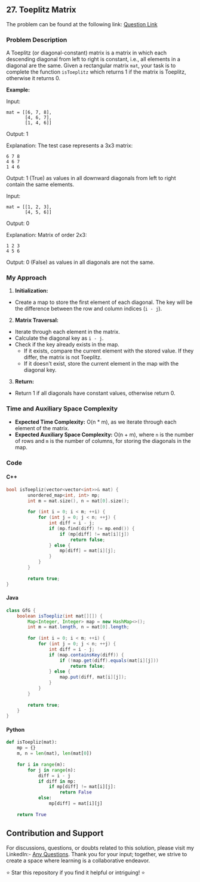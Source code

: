 ## 27. Toeplitz Matrix

The problem can be found at the following link: [Question Link](https://www.geeksforgeeks.org/problems/toeplitz-matrix/1)

### Problem Description

A Toeplitz (or diagonal-constant) matrix is a matrix in which each descending diagonal from left to right is constant, i.e., all elements in a diagonal are the same. Given a rectangular matrix `mat`, your task is to complete the function `isToeplitz` which returns 1 if the matrix is Toeplitz, otherwise it returns 0.

**Example:**

Input:
```
mat = [[6, 7, 8],
       [4, 6, 7],
       [1, 4, 6]]
```
Output: 1

Explanation:
The test case represents a 3x3 matrix:
```
6 7 8 
4 6 7 
1 4 6
```
Output: 1 (True) as values in all downward diagonals from left to right contain the same elements.

Input:
```
mat = [[1, 2, 3],
       [4, 5, 6]]
```
Output: 0

Explanation:
Matrix of order 2x3:
```
1 2 3 
4 5 6
```
Output: 0 (False) as values in all diagonals are not the same.

### My Approach

1. **Initialization:**
- Create a map to store the first element of each diagonal. The key will be the difference between the row and column indices (`i - j`).

2. **Matrix Traversal:**
- Iterate through each element in the matrix.
- Calculate the diagonal key as `i - j`.
- Check if the key already exists in the map.
  - If it exists, compare the current element with the stored value. If they differ, the matrix is not Toeplitz.
  - If it doesn't exist, store the current element in the map with the diagonal key.

3. **Return:**
- Return 1 if all diagonals have constant values, otherwise return 0.

### Time and Auxiliary Space Complexity

- **Expected Time Complexity:** O(n * m), as we iterate through each element of the matrix.
- **Expected Auxiliary Space Complexity:** O(n + m), where `n` is the number of rows and `m` is the number of columns, for storing the diagonals in the map.

### Code

#### C++

```cpp
bool isToepliz(vector<vector<int>>& mat) {
        unordered_map<int, int> mp;
        int m = mat.size(), n = mat[0].size();
        
        for (int i = 0; i < m; ++i) {
            for (int j = 0; j < n; ++j) {
                int diff = i - j;
                if (mp.find(diff) != mp.end()) {
                    if (mp[diff] != mat[i][j])
                        return false;
                } else {
                    mp[diff] = mat[i][j];
                }
            }
        }
        
        return true;
}
```

#### Java

```java
class GfG {
    boolean isToepliz(int mat[][]) {
        Map<Integer, Integer> map = new HashMap<>();
        int m = mat.length, n = mat[0].length;
        
        for (int i = 0; i < m; ++i) {
            for (int j = 0; j < n; ++j) {
                int diff = i - j;
                if (map.containsKey(diff)) {
                    if (!map.get(diff).equals(mat[i][j]))
                        return false;
                } else {
                    map.put(diff, mat[i][j]);
                }
            }
        }
        
        return true;
    }
}
```

#### Python

```python
def isToepliz(mat):
    mp = {}
    m, n = len(mat), len(mat[0])
    
    for i in range(m):
        for j in range(n):
            diff = i - j
            if diff in mp:
                if mp[diff] != mat[i][j]:
                    return False
            else:
                mp[diff] = mat[i][j]
    
    return True
```

## Contribution and Support

For discussions, questions, or doubts related to this solution, please visit my LinkedIn:- [Any Questions](https://www.linkedin.com/in/het-patel-8b110525a/).
Thank you for your input; together, we strive to create a space where learning is a collaborative endeavor.

⭐ Star this repository if you find it helpful or intriguing! ⭐
